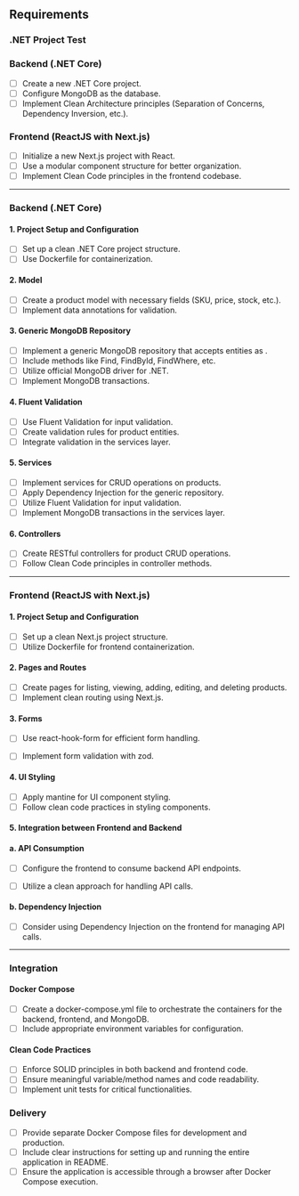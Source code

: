 ## Requirements

### .NET Project Test

### Backend (.NET Core)

- [ ] Create a new .NET Core project.
- [ ] Configure MongoDB as the database.
- [ ] Implement Clean Architecture principles (Separation of Concerns, Dependency Inversion, etc.).

### Frontend (ReactJS with Next.js)

- [ ] Initialize a new Next.js project with React.
- [ ] Use a modular component structure for better organization.
- [ ] Implement Clean Code principles in the frontend codebase.

--------------------------------------------------------------------------------------------------------------------------------------------------------------------------------

### Backend (.NET Core)

#### 1. Project Setup and Configuration

- [ ] Set up a clean .NET Core project structure.
- [ ] Use Dockerfile for containerization.

#### 2. Model

- [ ] Create a product model with necessary fields (SKU, price, stock, etc.).
- [ ] Implement data annotations for validation.

#### 3. Generic MongoDB Repository

- [ ] Implement a generic MongoDB repository that accepts entities as <T>.
- [ ] Include methods like Find, FindById, FindWhere, etc.
- [ ] Utilize official MongoDB driver for .NET.
- [ ] Implement MongoDB transactions.

#### 4. Fluent Validation

- [ ] Use Fluent Validation for input validation.
- [ ] Create validation rules for product entities.
- [ ] Integrate validation in the services layer.

#### 5. Services

- [ ] Implement services for CRUD operations on products.
- [ ] Apply Dependency Injection for the generic repository.
- [ ] Utilize Fluent Validation for input validation.
- [ ] Implement MongoDB transactions in the services layer.

#### 6. Controllers

- [ ] Create RESTful controllers for product CRUD operations.
- [ ] Follow Clean Code principles in controller methods.

--------------------------------------------------------------------------------------------------------------------------------------------------------------------------------

### Frontend (ReactJS with Next.js)

#### 1. Project Setup and Configuration

- [ ] Set up a clean Next.js project structure.
- [ ] Utilize Dockerfile for frontend containerization.

#### 2. Pages and Routes

- [ ] Create pages for listing, viewing, adding, editing, and deleting products.
- [ ] Implement clean routing using Next.js.

#### 3. Forms

- [ ] Use react-hook-form for efficient form handling.
- [ ] Implement form validation with zod.

 

#### 4. UI Styling

- [ ] Apply mantine for UI component styling.
- [ ] Follow clean code practices in styling components.

#### 5. Integration between Frontend and Backend

#### a. API Consumption

- [ ] Configure the frontend to consume backend API endpoints.
- [ ] Utilize a clean approach for handling API calls.

 

#### b. Dependency Injection

- [ ] Consider using Dependency Injection on the frontend for managing API calls.

--------------------------------------------------------------------------------------------------------------------------------------------------------------------------------

### Integration

#### Docker Compose

- [ ] Create a docker-compose.yml file to orchestrate the containers for the backend, frontend, and MongoDB.
- [ ] Include appropriate environment variables for configuration.

#### Clean Code Practices

- [ ] Enforce SOLID principles in both backend and frontend code.
- [ ] Ensure meaningful variable/method names and code readability.
- [ ] Implement unit tests for critical functionalities.

### Delivery

- [ ] Provide separate Docker Compose files for development and production.
- [ ] Include clear instructions for setting up and running the entire application in README.
- [ ] Ensure the application is accessible through a browser after Docker Compose execution.